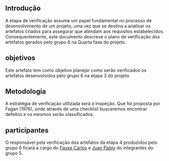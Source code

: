 ## Introdução

A etapa de verificação assume um papel fundamental no processo de desenvolvimento de um projeto, uma vez que se destina a analisar os artefatos criados para assegurar que atendam aos requisitos estabelecidos. Consequentemente, este documento descreve o plano de verificação dos artefatos gerados pelo grupo 6 na Quarta fase do projeto.

## objetivos

Este artefato tem como objetivo planejar como serão verificados os artefatos desenvolvidos pelo grupo 6 na etapa 3 do projeto.

## Metodologia

A estratégia de verificação utilizada será a Inspeção. Que foi proposta por Fagan (1976), onde através de uma checklist buscaremos encontrar defeitos e os mesmos serão classificados.

## participantes

O responsável pela verificação dos artefatos da etapa 4 produzidos pelo grupo 6 ficará a cargo do [Fause Carlos](https://github.com/FauseSkyWalker) e  [Juan Pablo](https://github.com/Juan-Ricarte) do  integrantes do grupo 5.